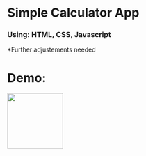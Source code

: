 <h1>Simple Calculator App</h1>
<h3>Using: HTML, CSS, Javascript</h3>

*Further adjustements needed

<h1>Demo:</h1>
<img src="/Calculator-App/calculator.png" width="128"/>

